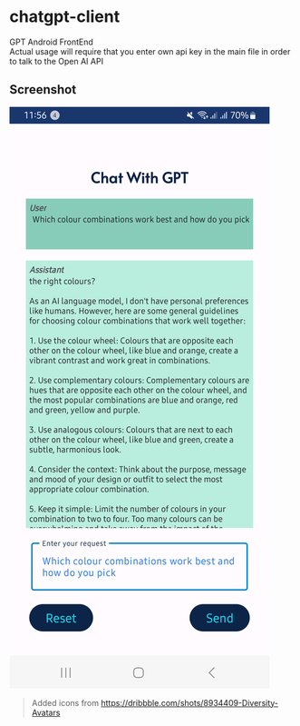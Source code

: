 # chatgpt-client
GPT Android FrontEnd  
Actual usage will require that you enter own api key in the main file in order to talk to the Open AI API 

## Screenshot  

![Screenshot](screenshot.jpg)

> Added icons from
> https://dribbble.com/shots/8934409-Diversity-Avatars
